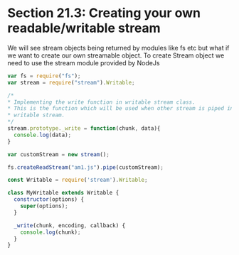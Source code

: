 # Section 21.3: Creating your own readable/writable stream

We will see stream objects being returned by modules like fs etc but what if we want 
to create our own streamable object.
To create Stream object we need to use the stream module provided by NodeJs
```js
var fs = require("fs");
var stream = require("stream").Writable;

/*
* Implementing the write function in writable stream class.
* This is the function which will be used when other stream is piped into this
* writable stream.
*/
stream.prototype._write = function(chunk, data){
  console.log(data);
}

var customStream = new stream();

fs.createReadStream("am1.js").pipe(customStream);

const Writable = require('stream').Writable;

class MyWritable extends Writable {
  constructor(options) {
    super(options);
  }

  _write(chunk, encoding, callback) {
    console.log(chunk);
  }
}
```